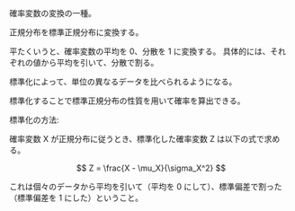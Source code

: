 確率変数の変換の一種。

正規分布を標準正規分布に変換する。

平たくいうと、確率変数の平均を 0、分散を 1 に変換する。
具体的には、それぞれの値から平均を引いて、分散で割る。

標準化によって、単位の異なるデータを比べられるようになる。

標準化することで標準正規分布の性質を用いて確率を算出できる。

標準化の方法:

確率変数 X が正規分布に従うとき、標準化した確率変数 Z は以下の式で求める。

$$
Z = \frac{X - \mu_X}{\sigma_X^2}
$$

これは個々のデータから平均を引いて（平均を 0 にして）、標準偏差で割った（標準偏差を 1 にした）ということ。
